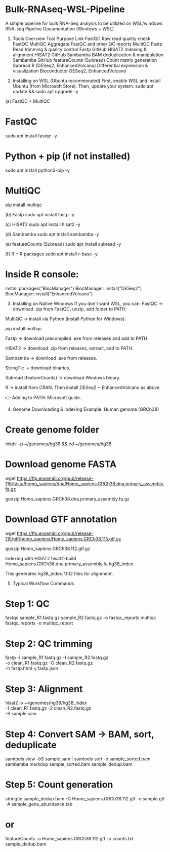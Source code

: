 # Bulk-RNAseq-WSL-Pipeline
A simple pipeline for bulk RNA-Seq analysis to be utilized on WSL/windows
RNA-seq Pipeline Documentation (Windows + WSL)
1. Tools Overview
Tool
Purpose
Link
FastQC
Raw read quality check
FastQC
MultiQC
Aggregate FastQC and other QC reports
MultiQC
Fastp
Read trimming & quality control
Fastp GitHub
HISAT2
Indexing & alignment
HISAT2 GitHub
Sambamba
BAM deduplication & manipulation
Sambamba GitHub
featureCounts (Subread)
Count matrix generation
Subread
R (DESeq2, EnhancedVolcano)
Differential expression & visualization
Bioconductor DESeq2, EnhancedVolcano


2. Installing on WSL (Ubuntu recommended)
First, enable WSL and install Ubuntu (from Microsoft Store).
Then, update your system:
sudo apt update && sudo apt upgrade -y

(a) FastQC + MultiQC
# FastQC
sudo apt install fastqc -y


# Python + pip (if not installed)
sudo apt install python3-pip -y

# MultiQC
pip install multiqc

(b) Fastp
sudo apt install fastp -y

(c) HISAT2
sudo apt install hisat2 -y

(d) Sambamba
sudo apt install sambamba -y

(e) featureCounts (Subread)
sudo apt install subread -y

(f) R + R packages
sudo apt install r-base -y

# Inside R console:
install.packages("BiocManager")
BiocManager::install("DESeq2")
BiocManager::install("EnhancedVolcano")


3. Installing on Native Windows
If you don’t want WSL, you can:
FastQC → download .zip from FastQC, unzip, add folder to PATH.


MultiQC → install via Python (install Python for Windows):

 pip install multiqc


Fastp → download precompiled .exe from releases and add to PATH.


HISAT2 → download .zip from releases, extract, add to PATH.


Sambamba → download .exe from releases.


StringTie → download binaries.


Subread (featureCounts) → download Windows binary.


R → install from CRAN. Then install DESeq2 + EnhancedVolcano as above.


👉 Adding to PATH: Microsoft guide.

4. Genome Downloading & Indexing
Example: Human genome (GRCh38)
# Create genome folder
mkdir -p ~/genomes/hg38 && cd ~/genomes/hg38

# Download genome FASTA
wget https://ftp.ensembl.org/pub/release-115/fasta/homo_sapiens/dna/Homo_sapiens.GRCh38.dna.primary_assembly.fa.gz

gunzip Homo_sapiens.GRCh38.dna.primary_assembly.fa.gz




# Download GTF annotation
wget https://ftp.ensembl.org/pub/release-115/gtf/homo_sapiens/Homo_sapiens.GRCh38.115.gtf.gz

gunzip Homo_sapiens.GRCh38.112.gtf.gz


Indexing with HISAT2
hisat2-build Homo_sapiens.GRCh38.dna.primary_assembly.fa hg38_index

This generates hg38_index.*.ht2 files for alignment.

5. Typical Workflow Commands
# Step 1: QC
fastqc sample_R1.fastq.gz sample_R2.fastq.gz -o fastqc_reports
multiqc fastqc_reports -o multiqc_report

# Step 2: QC trimming
fastp -i sample_R1.fastq.gz -I sample_R2.fastq.gz \
      -o clean_R1.fastq.gz -O clean_R2.fastq.gz \
      -h fastp.html -j fastp.json

# Step 3: Alignment
hisat2 -x ~/genomes/hg38/hg38_index \
       -1 clean_R1.fastq.gz -2 clean_R2.fastq.gz \
       -S sample.sam

# Step 4: Convert SAM → BAM, sort, deduplicate
samtools view -bS sample.sam | samtools sort -o sample_sorted.bam
sambamba markdup sample_sorted.bam sample_dedup.bam

# Step 5: Count generation
stringtie sample_dedup.bam -G Homo_sapiens.GRCh38.112.gtf -o sample.gtf -A sample_gene_abundance.tab
# or
featureCounts -a Homo_sapiens.GRCh38.112.gtf -o counts.txt sample_dedup.bam


